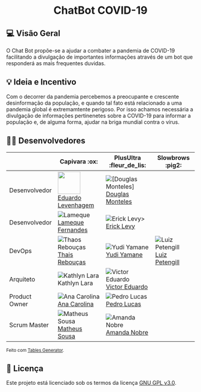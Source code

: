 
<!-- <h2 align="center">[logo]</h2> -->
<h1 align="center">ChatBot COVID-19</h1>

<!-- [badges] [badges] [badges] [badges]  -->


## 💻 Visão Geral
O Chat Bot propõe-se a ajudar a combater a pandemia de COVID-19 facilitando a 
divulgação de importantes informações através de um bot que responderá as mais 
frequentes duvidas.
	

## 💡 Ideia e Incentivo
Com o decorrer da pandemia percebemos a preocupante e crescente desinformação da
população, e quando tal fato está relacionado a uma pandemia global é 
extremamtente perigoso. Por isso achamos necessária a divulgação de informações 
pertinenetes sobre a COVID-19 para informar a população e, de alguma forma, 
ajudar na briga mundial contra o vírus.

<!-- ## ⚙️ Funcionalidades
- [x] Checkbox:
  - [x] Sub-Checkbox
    - Tópico 1
    - Tópico 2 -->

<!-- ## 📦 Releases 1 e 2
  Release 1 - 2 de setembro
  
  Release 2 - 26 de outubto -->

<!-- ## 🚀 Como executar o projeto
### 🛠 Tecnologias e Pré-Requisitos
-

### ✔️ Instalando e Executando
- -->

<!-- ## 🤝 Como contribuir para o projeto

Guia de Contribuição

Código de Conduta

Como rodar o projeto

Políticas de Contribuição

Template para criação de issues

Template para criação de pull requests -->

## 👨‍💻 Desenvolvedores
<table class="tg">
<thead>
  <tr>
    <th class="tg-0pky"></th>
    <th class="tg-0pky">Capivara :ox:</th>
    <th class="tg-0pky">PlusUltra :fleur_de_lis:</th>
    <th class="tg-0pky">Slowbrows :pig2:</th>
  </tr>
</thead>
<tbody>
  <tr>
    <td class="tg-0pky">Desenvolvedor</td>
    <td class="tg-0pky"> <img width="60" src="https://avatars.githubusercontent.com/u/36899389?v=4&s=60"> <br> <a href="https://github.com/MegahNevel"> Eduardo Levenhagem</a></td>
    <td class="tg-0pky"> <img src="https://avatars.githubusercontent.com/u/54580766?v=4&amp;s=60" alt="[Douglas Monteles]"> <br> <a href="https://github.com/DouglasMonteles">Douglas Monteles</a></td>
    <td class="tg-0pky"></td>
  </tr>
  <tr>
    <td class="tg-0pky">Desenvolvedor</td>
    <td class="tg-0pky"> <img src="https://avatars.githubusercontent.com/u/79016306?v=4&s=60" alt="Lameque"> <br><a href="https://github.com/LamequeFernandes">Lameque Fernandes </a> </td>
    <td class="tg-0pky"> <img src="https://avatars.githubusercontent.com/u/48847770?v=4&amp;s=60" alt="Erick Levy>"> <br> <a href="https://github.com/Ericklevy">Erick Levy</a></td>
    <td class="tg-0pky"></td>
  </tr>
  <tr>
    <td class="tg-0pky">DevOps</td>
    <td class="tg-0pky"> <img src="https://avatars.githubusercontent.com/u/35047444?v=4&s=60" alt="Thaos Rebouças"> <br> <a href="https://github.com/Thais-ra">Thais Rebouças</a></td>
    <td class="tg-0pky"> <img src="https://avatars.githubusercontent.com/u/37981839?s=60&amp;v=4" alt="Yudi Yamane"> <br> <a href="https://github.com/yudi-azvd">Yudi Yamane</a></td>
    <td class="tg-0pky"> <img src="https://avatars.githubusercontent.com/u/44177946?v=4&s=60" alt="Luiz Petengill"> <br> <a href="https://github.com/LuizPettengill">Luiz Petengill</a> </td>
  </tr>
  <tr>
    <td class="tg-0pky">Arquiteto</td>
    <td class="tg-0pky"> <img src="https://avatars.githubusercontent.com/u/52364259?v=4&s=60" alt="Kathlyn Lara"> <br> <a hre="https://github.com/klmurussi"> Kathlyn Lara</a> </td>
    <td class="tg-0pky"> <img src="https://avatars.githubusercontent.com/u/78758172?v=4&amp;s=60" alt="Victor Eduardo"> <br> <a href="https://github.com/victorear05">Victor Eduardo</a></td>
    <td class="tg-0pky"></td>
  </tr>
  <tr>
    <td class="tg-0pky">Product Owner</td>
    <td class="tg-0pky"><img src="https://avatars.githubusercontent.com/u/49570180?v=4&s=60" alt="Ana Carolina"><br><a href="https://github.com/AnaCarolinaRodriguesLeite"> Ana Carolina </a></td>
    <td class="tg-0pky"> <img src="https://avatars.githubusercontent.com/u/85000470?v=4&amp;s=60" alt="Pedro Lucas"> <br> <a href="https://github.com/PedroLSF">Pedro Lucas</a></td>
    <td class="tg-0pky"></td>
  </tr>
  <tr>
    <td class="tg-0pky">Scrum Master</td>
    <td class="tg-0pky"> <img src="https://avatars.githubusercontent.com/u/54778783?v=4&s=60" alt="Matheus Sousa"> <br> <a href="https://github.com/gatotabaco">Matheus Sousa</a> </td>
    <td class="tg-0pky"> <img src="https://avatars.githubusercontent.com/u/44625056?v=4&amp;s=60" alt="Amanda Nobre"> <br> <a href="https://github.com/AmandaNbr">Amanda Nobre</a></td>
    <td class="tg-0pky"></td>
  </tr>
</tbody>
</table>

<small>Feito com <a href="https://www.tablesgenerator.com/html_tables">
  Tables Generator</a>.
</small>

## 📝 Licença
Este projeto está licenciado sob os termos da licença 
[GNU GPL v3.0](https://github.com/fga-eps-mds/2021-1-Bot/blob/improvement(%2398)/melhorar-readme/LICENSE).
